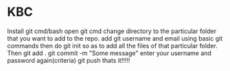 # KBC
Install git cmd/bash
open git cmd
change directory to the particular folder that you want to add to the repo.
add git username and email using basic git commands
then do git init so as to add all the files of that particular folder.
Then git add .
git commit -m "Some message"
enter your username and password again(criteria)
git push
thats it!!!!!



